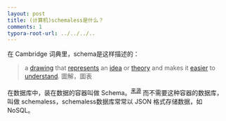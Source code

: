 ```yaml
---
layout: post
title: (计算机)schemaless是什么？
comments: 1
typora-root-url: ../../../..
---
```


在 Cambridge 词典里，schema是这样描述的：

> a [drawing](https://dictionary.cambridge.org/zhs/词典/英语-汉语-繁体/drawing) that [represents](https://dictionary.cambridge.org/zhs/词典/英语-汉语-繁体/represent) an [idea](https://dictionary.cambridge.org/zhs/词典/英语-汉语-繁体/idea) or [theory](https://dictionary.cambridge.org/zhs/词典/英语-汉语-繁体/theory) and makes it [easier](https://dictionary.cambridge.org/zhs/词典/英语-汉语-繁体/easy) to [understand](https://dictionary.cambridge.org/zhs/词典/英语-汉语-繁体/understand). 圖解，圖表

在数据库中，装在数据的容器叫做  Schema。<sup>[来源](https://www.sqlshack.com/sql-server-table-structure-overview)</sup> 而不需要这种容器的数据库，叫做 schemaless，schemaless数据库常常以 JSON 格式存储数据，如 NoSQL。



